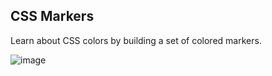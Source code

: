 ## CSS Markers
Learn about CSS colors by building a set of colored markers.

![image](https://github.com/mercyXp/myProjects/blob/main/0.HTML-CSS-projects/Markers/prev.png)